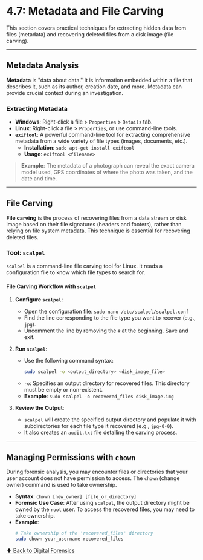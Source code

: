 # 4.7: Metadata and File Carving

This section covers practical techniques for extracting hidden data from files (metadata) and recovering deleted files from a disk image (file carving).

---

## Metadata Analysis

**Metadata** is "data about data." It is information embedded within a file that describes it, such as its author, creation date, and more. Metadata can provide crucial context during an investigation.

### Extracting Metadata
-   **Windows**: Right-click a file > `Properties` > `Details` tab.
-   **Linux**: Right-click a file > `Properties`, or use command-line tools.
-   **`exiftool`**: A powerful command-line tool for extracting comprehensive metadata from a wide variety of file types (images, documents, etc.).
    -   **Installation**: `sudo apt-get install exiftool`
    -   **Usage**: `exiftool <filename>`

> **Example**: The metadata of a photograph can reveal the exact camera model used, GPS coordinates of where the photo was taken, and the date and time.

---

## File Carving

**File carving** is the process of recovering files from a data stream or disk image based on their file signatures (headers and footers), rather than relying on file system metadata. This technique is essential for recovering deleted files.

### Tool: `scalpel`
`scalpel` is a command-line file carving tool for Linux. It reads a configuration file to know which file types to search for.

#### File Carving Workflow with `scalpel`
1.  **Configure `scalpel`**:
    *   Open the configuration file: `sudo nano /etc/scalpel/scalpel.conf`
    *   Find the line corresponding to the file type you want to recover (e.g., `jpg`).
    *   Uncomment the line by removing the `#` at the beginning. Save and exit.

2.  **Run `scalpel`**:
    *   Use the following command syntax:
        ```bash
        sudo scalpel -o <output_directory> <disk_image_file>
        ```
    *   `-o`: Specifies an output directory for recovered files. This directory must be empty or non-existent.
    *   **Example**: `sudo scalpel -o recovered_files disk_image.img`

3.  **Review the Output**:
    *   `scalpel` will create the specified output directory and populate it with subdirectories for each file type it recovered (e.g., `jpg-0-0`).
    *   It also creates an `audit.txt` file detailing the carving process.

---

## Managing Permissions with `chown`

During forensic analysis, you may encounter files or directories that your user account does not have permission to access. The `chown` (change owner) command is used to take ownership.

-   **Syntax**: `chown [new_owner] [file_or_directory]`
-   **Forensic Use Case**: After using `scalpel`, the output directory might be owned by the `root` user. To access the recovered files, you may need to take ownership.
-   **Example**:
    ```bash
    # Take ownership of the 'recovered_files' directory
    sudo chown your_username recovered_files
    ```

[⬆️ Back to Digital Forensics](./README.md)
